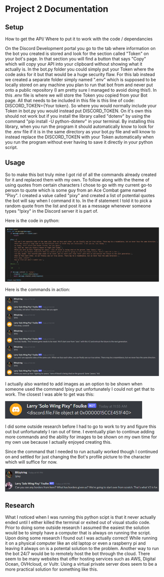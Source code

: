 # Project 2 Documentation

## Setup

How to get the API/ Where to put it to work with the code / dependancies

On the Discord Development portal you go to the tab where information on the bot you created is stored and look for the section called "Token" on your bot's page. In that section you will find a button that says "Copy" which will copy your API into your clipboard without showing what it actually is. In the bot.py folder you could simply put your Token where the code asks for it but that would be a huge security flaw. For this lab instead we  created a separate folder simply named ".env" which is supposed to be locally stored on any machine you plan to run that bot from and never put onto a public repository (I am pretty sure I managed to avoid doing this!). In this .env file is where we will store the Token you copied from your Bot page. All that needs to be included in this file is this line of code: DISCORD_TOKEN={Your token}. So where you would normally include your Token in bot.py you would instead put DISCORD_TOKEN. On it's own this should not work but if you install the library called "dotenv" by using the command "pip install -U python-dotenv" in your terminal. By installing this library, when you run the program it should automatically know to look for the .env file if it is in the same directory as your bot.py file and will know to instead replace the DISCORD_TOKEN with your Token automatically when you run the program without ever having to save it directly in your python script.

## Usage

So to make this bot truly mine I got rid of all the commands already created for it and replaced them with my own. To follow along with the theme of using quotes from certain characters I chose to go with my current go-to person to quote which is some guy from an Ace Combat game named "Pixy". I created a value called "pixy" and created a list of potential quotes the bot will say when I command it to. In the if statement I told it to pick a random quote from the list and post it as a message whenever someone types "!pixy" in the Discord server it is part of.

Here is the code in python:

![Python code for the Bot](python.png)

Here is the commands in action:

![Commands being used](command.png)

I actually also wanted to add images as an option to be shown when someone used the command !pixy put unfortunately I could not get that to work. The closest I was able to get was this:

![Picture Attempt](error.png)

I did some outside research before I had to go to work to try and figure this out but unfortunately I ran out of time. I eventually plan to continue adding more commands and the ability for images to be shown on my own time for my own use because I actually enjoyed creating this.

Since the command that I needed to run actually worked though I continued on and settled for just changing the Bot's profile picture to the character which will suffice for now.

![Profile Pic](profilepic.png)

## Research

What I noticed when I was running this python scipt is that it never actually ended until I either killed the terminal or exited out of visual studio code. Prior to doing some outside research I assumed the easiest the solution would be to simply have a computer that is always on running the script. Upon doing some research I found out I was actually correct! While running it on a physical computer like an old laptop or even a raspberry pi and leaving it always on is a potental solution to the problem. Another way to run the bot 24/7 would be to remotely host the bot through the cloud. There seem to be many websites that offer hosting services such as AWS, Digital Ocean, OVHcloud, or Vultr. Using a virtual private server does seem to be a more practical solution for something like this.
